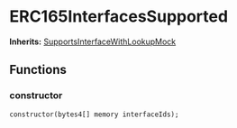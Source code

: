 # ERC165InterfacesSupported
**Inherits:**
[SupportsInterfaceWithLookupMock](/lib/openzeppelin-contracts/contracts/mocks/ERC165/ERC165InterfacesSupported.sol/contract.SupportsInterfaceWithLookupMock.md)


## Functions
### constructor


```solidity
constructor(bytes4[] memory interfaceIds);
```

